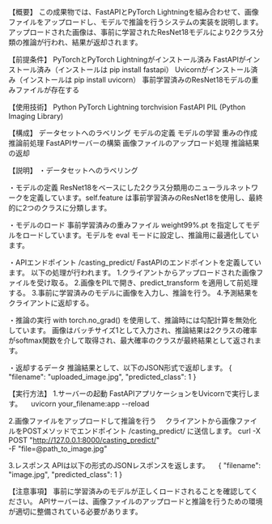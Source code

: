 【概要】
この成果物では、FastAPIとPyTorch Lightningを組み合わせて、画像ファイルをアップロードし、モデルで推論を行うシステムの実装を説明します。
アップロードされた画像は、事前に学習されたResNet18モデルにより2クラス分類の推論が行われ、結果が返却されます。

【前提条件】
PyTorchとPyTorch Lightningがインストール済み
FastAPIがインストール済み（インストールは pip install fastapi）
Uvicornがインストール済み（インストールは pip install uvicorn）
事前学習済みのResNet18モデルの重みファイルが存在する

【使用技術】
Python
PyTorch Lightning
torchvision
FastAPI
PIL (Python Imaging Library)

【構成】
データセットへのラベリング
モデルの定義
モデルの学習
重みの作成
推論前処理
FastAPIサーバーの構築
画像ファイルのアップロード処理
推論結果の返却

【説明】
・データセットへのラベリング

・モデルの定義
ResNet18をベースにした2クラス分類用のニューラルネットワークを定義しています。self.feature は事前学習済みのResNet18を使用し、最終的に2つのクラスに分類します。

・モデルのロード
事前学習済みの重みファイル weight99%.pt を指定してモデルをロードしています。モデルを eval モードに設定し、推論用に最適化しています。

・APIエンドポイント /casting_predict/
FastAPIのエンドポイントを定義しています。
以下の処理が行われます。
1.クライアントからアップロードされた画像ファイルを受け取る。
2.画像をPILで開き、predict_transform を適用して前処理する。
3.事前に学習済みのモデルに画像を入力し、推論を行う。
4.予測結果をクライアントに返却する。

・推論の実行
with torch.no_grad() を使用して、推論時には勾配計算を無効化しています。
画像はバッチサイズ1として入力され、推論結果は2クラスの確率がsoftmax関数を介して取得され、最大確率のクラスが最終結果として返されます。

・返却するデータ
推論結果として、以下のJSON形式で返却します。
{
  "filename": "uploaded_image.jpg",
  "predicted_class": 1
}

【実行方法】
1.サーバーの起動 FastAPIアプリケーションをUvicornで実行します。
　uvicorn your_filename:app --reload

2.画像ファイルをアップロードして推論を行う 
　クライアントから画像ファイルをPOSTメソッドでエンドポイント /casting_predict/ に送信します。
 curl -X POST "http://127.0.0.1:8000/casting_predict/" \
    -F "file=@path_to_image.jpg"

3.レスポンス APIは以下の形式のJSONレスポンスを返します。
　{
  "filename": "image.jpg",
  "predicted_class": 1
}

【注意事項】
事前に学習済みのモデルが正しくロードされることを確認してください。
APIサーバーは、画像ファイルのアップロードと推論を行うための環境が適切に整備されている必要があります。
